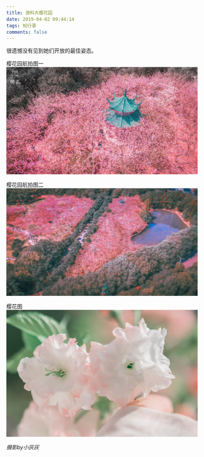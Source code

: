 ```yaml
---
title: 游科大樱花园
date: 2019-04-02 09:44:14
tags: 知行录
comments: false
---
```

很遗憾没有见到她们开放的最佳姿态。

樱花园航拍图一
![](<https://github.com/No-Sky/storage/raw/master/images/%E6%A8%B1%E8%8A%B1%E5%9B%AD%E8%88%AA%E6%8B%8D.jpg>)

樱花园航拍图二
![](<https://github.com/No-Sky/storage/raw/master/images/%E6%A8%B1%E8%8A%B1%E5%9B%AD%E8%88%AA%E6%8B%8D2.jpg>)

樱花图
![](<https://github.com/No-Sky/storage/raw/master/images/%E6%A8%B1%E8%8A%B1.jpg>)

*摄影by小灰灰*

